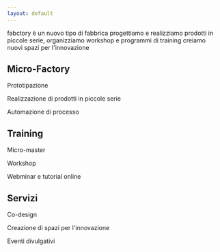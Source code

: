 ```yaml
---
layout: default
---
```


fabctory è un nuovo tipo di fabbrica
progettiamo e realizziamo prodotti in piccole serie,
organizziamo workshop e programmi di training
creiamo nuovi spazi per l'innovazione


## Micro-Factory

Prototipazione

Realizzazione di prodotti in piccole serie

Automazione di processo

## Training

Micro-master

Workshop

Webminar e tutorial online

## Servizi

Co-design

Creazione di spazi per l'innovazione

Eventi divulgativi
